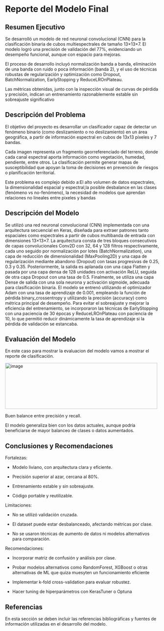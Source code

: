 # Reporte del Modelo Final

## Resumen Ejecutivo

Se desarrolló un modelo de red neuronal convolucional (CNN) para la clasificación binaria de cubos multiespectrales de tamaño 13×13×7. El modelo logró una precisión de validación del 77%, evidenciando un desempeño funcional, aunque con espacio para mejoras.

El proceso de desarrollo incluyó normalización banda a banda, eliminación de una banda con ruido o poca información (banda 2), y el uso de técnicas robustas de regularización y optimización como Dropout, BatchNormalization, EarlyStopping y ReduceLROnPlateau.

Las métricas obtenidas, junto con la inspección visual de curvas de pérdida y precisión, indican un entrenamiento razonablemente estable sin sobreajuste significativo

## Descripción del Problema

El objetivo del proyecto es desarrollar un clasificador capaz de detectar un fenómeno binario (como deslizamiento o no deslizamiento) en un área geográfica, a partir de información espectral en cubos de 13x13 píxeles y 7 bandas.

Cada imagen representa un fragmento georreferenciado del terreno, donde cada canal espectral aporta información como vegetación, humedad, pendiente, entre otros. La clasificación permite generar mapas de susceptibilidad que apoyan la toma de decisiones en prevención de riesgos o planificación territorial.

Este problema es complejo debido a:El alto volumen de datos espectrales, la dimensionalidad espacial y espectral,la posible desbalance en las clases (fenómeno vs no-fenómeno), la necesidad de modelos que aprendan relaciones no lineales entre pixeles y bandas

## Descripción del Modelo

Se utilizó una red neuronal convolucional (CNN) implementada con una arquitectura secuencial en Keras, diseñada para extraer patrones tanto espaciales como espectrales a partir de cubos multibanda de entrada con dimensiones 13×13×7. La arquitectura consta de tres bloques consecutivos de capas convolucionales Conv2D con 32, 64 y 128 filtros respectivamente, cada uno seguido por normalización por lotes (BatchNormalization), una capa de reducción de dimensionalidad (MaxPooling2D) y una capa de regularización mediante abandono (Dropout) con tasas progresivas de 0.25, 0.3 y 0.35. Posteriormente, la salida es aplanada con una capa Flatten y pasada por una capa densa de 128 unidades con activación ReLU, seguida de otra capa Dropout con una tasa de 0.5. Finalmente, se utiliza una capa Dense de salida con una sola neurona y activación sigmoide, adecuada para clasificación binaria. El modelo se entrenó utilizando el optimizador Adam con una tasa de aprendizaje de 0.001, empleando la función de pérdida binary_crossentropy y utilizando la precisión (accuracy) como métrica principal de desempeño. Para evitar el sobreajuste y mejorar la eficiencia del entrenamiento, se incorporaron las técnicas de EarlyStopping con una paciencia de 30 épocas y ReduceLROnPlateau con paciencia de 10, lo que permitió reducir dinámicamente la tasa de aprendizaje si la pérdida de validación se estancaba.

## Evaluación del Modelo

En este caso para mostrar la evaluacion del modelo vamos a mostrar el reporte de clasificación.

<img width="497" height="150" alt="image" src="https://github.com/user-attachments/assets/0cd1b726-9cc2-4172-9a45-57044b495e29" />

  
Buen balance entre precisión y recall.

El modelo generaliza bien con los datos actuales, aunque podría beneficiarse de mayor balanceo de clases o datos aumentados.

## Conclusiones y Recomendaciones

Fortalezas:

- Modelo liviano, con arquitectura clara y eficiente.

- Precisión superior al azar, cercana al 80%.

- Entrenamiento estable y sin sobreajuste.

- Código portable y reutilizable.

Limitaciones:

- No se utilizó validación cruzada.

- El dataset puede estar desbalanceado, afectando métricas por clase.

- No se usaron técnicas de aumento de datos ni modelos alternativos para comparación.

Recomendaciones:

- Incorporar matriz de confusión y análisis por clase.

- Probar modelos alternativos como RandomForest, XGBoost o otras alternativas de ML que quiza muesyten un funcionamiento eficiente

- Implementar k-fold cross-validation para evaluar robustez.

- Hacer tuning de hiperparámetros con KerasTuner o Optuna

## Referencias

En esta sección se deben incluir las referencias bibliográficas y fuentes de información utilizadas en el desarrollo del modelo.
